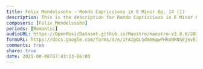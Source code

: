 ```yaml
---
title: Felix Mendelssohn - Rondo Capriccioso in E Minor Op. 14 (1)
description: This is the description for Rondo Capriccioso in E Minor Op. 14 by Felix Mendelssohn
composers: [Felix Mendelssohn]
periods: [Romantic]
audioURL: https://OpenMusicDataset.github.io/Maestro/maestro-v3.0.0/2013/ORIG-MIDI_02_7_6_13_Group__MID--AUDIO_06_R1_2013_wav--4.midi
formURL: https://docs.google.com/forms/d/e/1FAIpQLSdmX6qwPHkoNRNSEjevE3UzOwD2iShVVjoFPcLmmNueTQrnxw/viewform
comments: true
share: true
date: 2021-08-08T07:43:13-06:00
---
```

